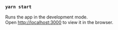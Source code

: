 ### `yarn start`

Runs the app in the development mode.\
Open [http://localhost:3000](http://localhost:3000) to view it in the browser.